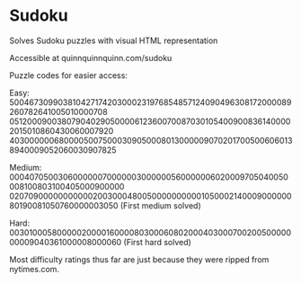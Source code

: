 # Sudoku
Solves Sudoku puzzles with visual HTML representation

Accessible at quinnquinnquinn.com/sudoku

Puzzle codes for easier access:

Easy:  
500467309903810427174203000231976854857124090496308172000089260782641005010000708
051200090038079040290500006123600700870301054009008361400002015010860430060007920
403000000680000500750003090500080130000090702017005006060138940009052060030907825

Medium:  
000407050030600000070000003000000560000006020009705040050008100803100405000900000
020709000000000002003000480050000000000105000214000900000080190081050760000003050 (First medium solved)

Hard:  
003010005800000200001600008030006080200040300070020050000000009040361000008000060 (First hard solved)

Most difficulty ratings thus far are just because they were ripped from nytimes.com.
